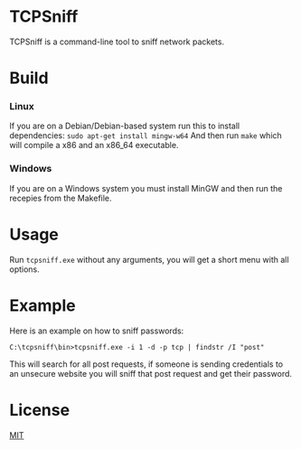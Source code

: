 # TCPSniff
TCPSniff is a command-line tool to sniff network packets.

# Build
### Linux
If you are on a Debian/Debian-based system run this to install dependencies:
```sudo apt-get install mingw-w64```
And then run ```make``` which will compile a x86 and an x86_64 executable.

### Windows
If you are on a Windows system you must install MinGW and then run the recepies from the Makefile.

# Usage
Run ```tcpsniff.exe``` without any arguments, you will get a short menu with all options.

# Example
Here is an example on how to sniff passwords:

```C:\tcpsniff\bin>tcpsniff.exe -i 1 -d -p tcp | findstr /I "post"```

This will search for all post requests, if someone is sending credentials to an unsecure website you will sniff that post request and get their password.

# License
[MIT](LICENSE)

